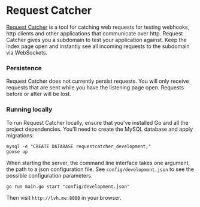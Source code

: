 Request Catcher
===============

[Request Catcher](http://requestcatcher.com) is a tool for catching web requests for testing webhooks, http clients and other applications that communicate over http. Request Catcher gives you a subdomain to test your application against. Keep the index page open and instantly see all incoming requests to the subdomain via WebSockets.

### Persistence

Request Catcher does not currently persist requests. You will only receive requests that are sent while you have the listening page open. Requests before or after will be lost.

### Running locally

To run Request Catcher locally, ensure that you've installed Go and all the project dependencies. You'll need to create the MySQL database and apply migrations:

```
mysql -e "CREATE DATABASE requestcatcher_development;"
goose up
```

When starting the server, the command line interface takes one argument, the path to a json configuration file. See `config/development.json` to see the possible configuration parameters.

`go run main.go start "config/development.json"`

Then visit `http://lvh.me:8080` in your browser.

